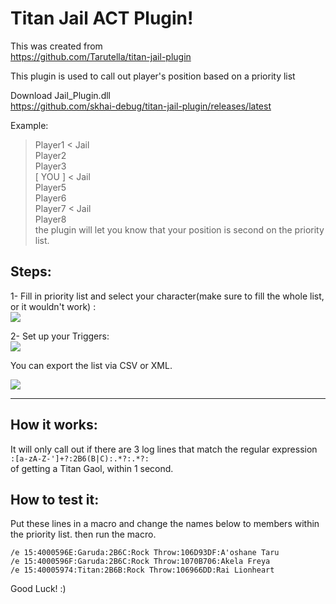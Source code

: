 # Titan Jail ACT Plugin!
This was created from\
https://github.com/Tarutella/titan-jail-plugin

This plugin is used to call out player's position based on a priority list 

Download Jail_Plugin.dll\
https://github.com/skhai-debug/titan-jail-plugin/releases/latest 

Example:
> Player1 < Jail\
> Player2 \
> Player3 \
> [ YOU ] < Jail \
> Player5 \
> Player6 \
> Player7 < Jail\
> Player8 \
the plugin will let you know that your position is second on the priority list.

## Steps:
1- Fill in priority list and select your character(make sure to fill the whole list, or it wouldn't work) :\
![](https://i.gyazo.com/a4b45440d9638561bdc05ecca46d2a26.png)

2- Set up your Triggers:\
![](https://i.gyazo.com/b390d5b56d6730af4c34a60f9f1d96f1.png)

You can export the list via CSV or XML.

![](http://g.recordit.co/i1xhQiJEmD.gif)
***


## How it works:
It will only call out if there are 3 log lines that match the regular expression\
`:[a-zA-Z-']+?:2B6(B|C):.*?:.*?:`\
of getting a Titan Gaol, within 1 second.

## How to test it:
Put these lines in a macro and change the names below to members within the priority list. 
then run the macro. 

`/e 15:4000596E:Garuda:2B6C:Rock Throw:106D93DF:A'oshane Taru`\
`/e 15:4000596F:Garuda:2B6C:Rock Throw:1070B706:Akela Freya`\
`/e 15:40005974:Titan:2B6B:Rock Throw:106966DD:Rai Lionheart`

Good Luck! :)
